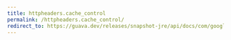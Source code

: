```yaml
---
title: httpheaders.cache_control
permalink: /httpheaders.cache_control/
redirect_to: https://guava.dev/releases/snapshot-jre/api/docs/com/google/common/net/HttpHeaders.html#CACHE_CONTROL
---
```

